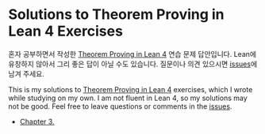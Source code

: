 # Solutions to Theorem Proving in Lean 4 Exercises

혼자 공부하면서 작성한 [Theorem Proving in Lean 4](https://lean-lang.org/theorem_proving_in_lean4/) 연습 문제 답안입니다.
Lean에 유창하지 않아서 그리 좋은 답이 아닐 수도 있습니다.
질문이나 의견 있으시면 [issues](https://github.com/dlimpid/theorem-proving-in-lean4-solutions/issues)에 남겨 주세요.

This is my solutions to [Theorem Proving in Lean 4](https://lean-lang.org/theorem_proving_in_lean4/)
 exercises, which I wrote while studying on my own.
I am not fluent in Lean 4, so my solutions may not be good.
Feel free to leave questions or comments in the [issues](https://github.com/dlimpid/theorem-proving-in-lean4-solutions/issues).

- [Chapter 3.](https://github.com/dlimpid/theorem-proving-in-lean4-solutions/blob/main/TheoremProvingInLean4Solutions/Chapter03.lean)

